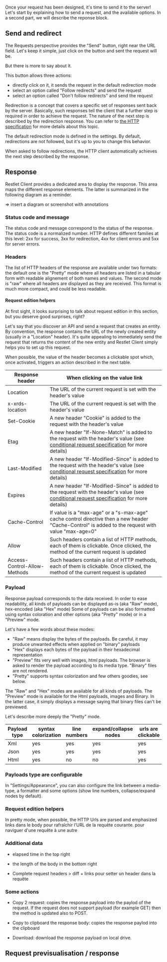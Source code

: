 Once your request has been designed, it's time to send it to the server!
Let's start by explaining how to send a request, and the available options.
In a second part, we will describe the reponse block.

## Send and redirect

The Requests perspective provides the "Send" button, right near the URL field.
Let's keep it simple, just click on the button and sent the request will be. 

But there is more to say about it.

This button allows three actions:

* directly click on it, it sends the request in the default redirection mode
* select an option called "Follow redirects" and send the request
* select an option called "Don't follow redirects" and send the request

Redirection is a concept that covers a specific set of responses sent back by the server.
Basically, such responses tell the client that a further step is required in order to achieve the request.
The nature of the next step is described by the redirection response.
You can refer to [the HTTP specification](https://tools.ietf.org/html/rfc7231#page-54) for more details about this topic.

The default redirection mode is defined in the settings. By default, redirections are not followed, but it's up to you to change this behavior.

When asked to follow redirections, the HTTP client automatically achieves the next step described by the response.

## Response

Restlet Client provides a dedicated area to display the response. This area maps the different response elements. The latter is summarized in the following diagram as a reminder.

=> insert a diagram or screenshot with annotations

### Status code and message

The status code and message correspond to the status of the response. The status code is a normalized number. HTTP defines different families at this level: 2xx for success, 3xx for redirection, 4xx for client errors and 5xx for server errors.

### Headers

The list of HTTP headers of the response are available under two formats: the default one is the "Pretty" mode where all headers are listed in a tabular form with readable alignement of both names and values.
The second mode is "raw" where all headers are displayed as they are received. This format is much more compact, and could be less readable.

#### Request edition helpers

At first sight, it looks surprising to talk about request edition in this section, but you deserve good surprises, right?

Let's say that you discover an API and send a request that creates an entity. By convention, the response contains the URL of the newly created entity (usually in a "Location" header). It's quite appealing to ìmmediately send the request that returns the content of the new entity and Restlet Client simply helps you to set up this request.

When possible, the value of the header becomes a clickable spot which, once activated, triggers an action described in the next table.

Response header | When clicking on the value link
----------------|--------------------------------
Location | The URL of the current request is set with the header's value
x-xrds-location | The URL of the current request is set with the header's value
Set-Cookie | A new header "Cookie" is added to the request with the header's value
Etag | A new header "If-None-Match" is added to the request with the header's value (see [conditional request specification](https://tools.ietf.org/html/rfc7232) for more details)
Last-Modified | A new header "If-Modified-Since" is added to the request with the header's value (see [conditional request specification](https://tools.ietf.org/html/rfc7232) for more details)
Expires | A new header "If-Modified-Since" is added to the request with the header's value (see [conditional request specification](https://tools.ietf.org/html/rfc7232) for more details)
Cache-Control | If value is a "max-age" or a "s-max-age" cache control directive then a new header "Cache-Control" is added to the request with value "max-age=0"
Allow | Such headers contain a list of HTTP methods, each of them is clickable. Once clicked, the method of the current request is updated
Access-Control-Allow-Methods | Such headers contain a list of HTTP methods, each of them is clickable. Once clicked, the method of the current request is updated

### Payload

Response payload corresponds to the data received.
In order to ease readability, all kinds of payloads can be displayed as-is (aka "Raw" mode), hex-encoded (aka "Hex" mode)
Some of payloads can be also formatted using syntax coloration and other options (aka "Pretty" mode) or in a "Preview" mode.

Let's have a few words about these modes:

 * "Raw" means display the bytes of the payloads. Be careful, it may produce unwanted effects when applied on "binary" payloads
 * "Hex" displays each bytes of the payload in their hexadecimal representation
 * "Preview" fits very well with images, html payloads. The browser is asked to render the payload according to its media type. "Binary" files are not rendered. 
 * "Pretty" supports syntax colorization and few others goodies, see below.

The "Raw" and "Hex" modes are available for all kinds of payloads.
The "Preview" mode is available for the Html payloads, images and Binary. In the latter case, it simply displays a message saying that binary files can't be previewed.

Let's describe more deeply the "Pretty" mode.

Payload type | syntax colorization | line numbers | expand/collapse nodes | urls are clickable
-------------|---------------------|--------------|-----------------------|-------------------
Xml | yes | yes | yes | yes
Json | yes | yes | yes | yes
Html | yes | no | no | yes


### Payloads type are configurable
In "Settings/Appearance", you can also configure the link between a media-type, a formatter and some options (show line numbers, collapse/expand nodes by default).


### Request edition helpers
In pretty mode, when possible, the HTTP Urls are parsed and emphasized
links dans le body pour rafraîchir l'URL de la requête courante.
pour naviguer d'une requête à une autre

### Additional data

* elapsed time in the top right
* the length of the body in the bottom right

* Complete request headers > diff + links pour setter un header dans la requête



### Some actions

* Copy 2 request: copies the response payload into the paylod of the request. If the request does not support payload (for example GET) then the method is updated also to POST.

* Copy to clipboard the response body: copies the response paylod into the clipboard

* Download: download the response payload on local drive.

## Request previsualisation / response



